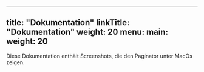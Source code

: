 
---
title: "Dokumentation"
linkTitle: "Dokumentation"
weight: 20
menu:
  main:
    weight: 20
---
Diese Dokumentation enthält Screenshots, die den Paginator unter MacOs zeigen.


